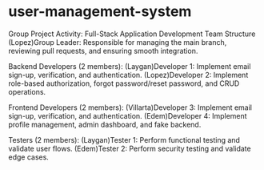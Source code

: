 # user-management-system
Group Project Activity: Full-Stack Application Development
Team Structure
(Lopez)Group Leader: Responsible for managing the main branch, reviewing pull requests, and ensuring smooth integration.

Backend Developers (2 members):
(Laygan)Developer 1: Implement email sign-up, verification, and authentication.
(Lopez)Developer 2: Implement role-based authorization, forgot password/reset password, and CRUD operations.

Frontend Developers (2 members):
(Villarta)Developer 3: Implement email sign-up, verification, and authentication.
(Edem)Developer 4: Implement profile management, admin dashboard, and fake backend.

Testers (2 members):
(Laygan)Tester 1: Perform functional testing and validate user flows.
(Edem)Tester 2: Perform security testing and validate edge cases.

